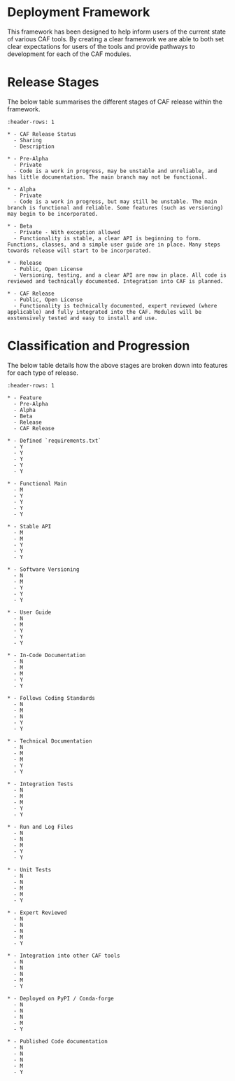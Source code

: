 # Deployment Framework

This framework has been designed to help inform users of the current state of various CAF tools.
By creating a clear framework we are able to both set clear expectations for users of the tools
and provide pathways to development for each of the CAF modules.


# Release Stages
The below table summarises the different stages of CAF release within the framework.

```{list-table}
:header-rows: 1

* - CAF Release Status
  - Sharing
  - Description
  
* - Pre-Alpha
  - Private
  - Code is a work in progress, may be unstable and unreliable, and has little documentation. The main branch may not be functional.
  
* - Alpha
  - Private
  - Code is a work in progress, but may still be unstable. The main branch is functional and reliable. Some features (such as versioning) may begin to be incorporated.
  
* - Beta
  - Private - With exception allowed
  - Functionality is stable, a clear API is beginning to form. Functions, classes, and a simple user guide are in place. Many steps towards release will start to be incorporated.
  
* - Release
  - Public, Open License
  - Versioning, testing, and a clear API are now in place. All code is reviewed and technically documented. Integration into CAF is planned.
  
* - CAF Release
  - Public, Open License
  - Functionality is technically documented, expert reviewed (where applicable) and fully integrated into the CAF. Modules will be exstensively tested and easy to install and use.

```

# Classification and Progression
The below table details how the above stages are broken down into features for each type of release.


```{list-table}
:header-rows: 1

* - Feature
  - Pre-Alpha
  - Alpha
  - Beta
  - Release
  - CAF Release
  
* - Defined `requirements.txt`
  - Y
  - Y
  - Y
  - Y
  - Y
  
* - Functional Main
  - M
  - Y
  - Y
  - Y
  - Y
  
* - Stable API
  - M
  - M
  - Y
  - Y
  - Y
  
* - Software Versioning
  - N
  - M
  - Y
  - Y
  - Y
  
* - User Guide
  - N
  - M
  - Y
  - Y
  - Y
  
* - In-Code Documentation
  - N
  - M
  - M
  - Y
  - Y
  
* - Follows Coding Standards
  - N
  - M
  - N
  - Y
  - Y
  
* - Technical Documentation
  - N
  - M
  - M
  - Y
  - Y
  
* - Integration Tests
  - N
  - M
  - M
  - Y
  - Y
  
* - Run and Log Files
  - N
  - N
  - M
  - Y
  - Y
  
* - Unit Tests
  - N
  - N
  - M
  - M
  - Y
  
* - Expert Reviewed
  - N
  - N
  - N
  - M
  - Y
  
* - Integration into other CAF tools
  - N
  - N
  - N
  - M
  - Y
  
* - Deployed on PyPI / Conda-forge
  - N
  - N
  - N
  - M
  - Y
  
* - Published Code documentation
  - N
  - N
  - N
  - M
  - Y
```